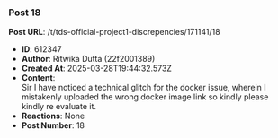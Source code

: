 ### Post 18
**Post URL**: /t/tds-official-project1-discrepencies/171141/18
- **ID**: 612347
- **Author**: Ritwika Dutta  (22f2001389)
- **Created At**: 2025-03-28T19:44:32.573Z
- **Content**:  
  Sir I have noticed a technical glitch for the docker issue, wherein I mistakenly uploaded the wrong docker image link so kindly please kindly re evaluate it.
- **Reactions**: None
- **Post Number**: 18

